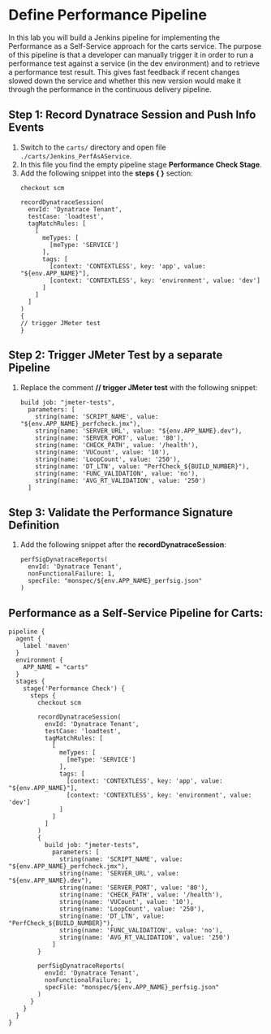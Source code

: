 # Define Performance Pipeline

In this lab you will build a Jenkins pipeline for implementing the Performance as a Self-Service approach for the carts service. The purpose of this pipeline is that a developer can manually trigger it in order to run a performance test against a service (in the dev environment) and to retrieve a performance test result. This gives fast feedback if recent changes slowed down the service and whether this new version would make it through the performance in the continuous delivery pipeline.

## Step 1: Record Dynatrace Session and Push Info Events
1. Switch to the `carts/` directory and open file `./carts/Jenkins_PerfAsAService`.
1. In this file you find the empty pipeline stage **Performance Check Stage**.
1. Add the following snippet into the **steps { }** section:
    ```
    checkout scm

    recordDynatraceSession(
      envId: 'Dynatrace Tenant',
      testCase: 'loadtest',
      tagMatchRules: [
        [
          meTypes: [
            [meType: 'SERVICE']
          ],
          tags: [
            [context: 'CONTEXTLESS', key: 'app', value: "${env.APP_NAME}"],
            [context: 'CONTEXTLESS', key: 'environment', value: 'dev']
          ]
        ]
      ]
    ) 
    {
    // trigger JMeter test
    }  
    ```

## Step 2: Trigger JMeter Test by a separate Pipeline
1. Replace the comment **// trigger JMeter test** with the following snippet:
    ```
    build job: "jmeter-tests",
      parameters: [
        string(name: 'SCRIPT_NAME', value: "${env.APP_NAME}_perfcheck.jmx"),
        string(name: 'SERVER_URL', value: "${env.APP_NAME}.dev"),
        string(name: 'SERVER_PORT', value: '80'),
        string(name: 'CHECK_PATH', value: '/health'),
        string(name: 'VUCount', value: '10'),
        string(name: 'LoopCount', value: '250'),
        string(name: 'DT_LTN', value: "PerfCheck_${BUILD_NUMBER}"),
        string(name: 'FUNC_VALIDATION', value: 'no'),
        string(name: 'AVG_RT_VALIDATION', value: '250')
      ]
    ```

## Step 3: Validate the Performance Signature Definition
1. Add the following snippet after the **recordDynatraceSession**:
    ```
    perfSigDynatraceReports(
      envId: 'Dynatrace Tenant', 
      nonFunctionalFailure: 1, 
      specFile: "monspec/${env.APP_NAME}_perfsig.json"
    ) 
    ```

## Performance as a Self-Service Pipeline for Carts:
```
pipeline {
  agent {
    label 'maven'
  }
  environment {
    APP_NAME = "carts"
  }
  stages {
    stage('Performance Check') {
      steps {
        checkout scm

        recordDynatraceSession(
          envId: 'Dynatrace Tenant',
          testCase: 'loadtest',
          tagMatchRules: [
            [
              meTypes: [
                [meType: 'SERVICE']
              ],
              tags: [
                [context: 'CONTEXTLESS', key: 'app', value: "${env.APP_NAME}"],
                [context: 'CONTEXTLESS', key: 'environment', value: 'dev']
              ]
            ]
          ]
        ) 
        {
          build job: "jmeter-tests",
            parameters: [
              string(name: 'SCRIPT_NAME', value: "${env.APP_NAME}_perfcheck.jmx"),
              string(name: 'SERVER_URL', value: "${env.APP_NAME}.dev"),
              string(name: 'SERVER_PORT', value: '80'),
              string(name: 'CHECK_PATH', value: '/health'),
              string(name: 'VUCount', value: '10'),
              string(name: 'LoopCount', value: '250'),
              string(name: 'DT_LTN', value: "PerfCheck_${BUILD_NUMBER}"),
              string(name: 'FUNC_VALIDATION', value: 'no'),
              string(name: 'AVG_RT_VALIDATION', value: '250')
            ]
        }

        perfSigDynatraceReports(
          envId: 'Dynatrace Tenant', 
          nonFunctionalFailure: 1, 
          specFile: "monspec/${env.APP_NAME}_perfsig.json"
        ) 
      }
    }
  }
}
```